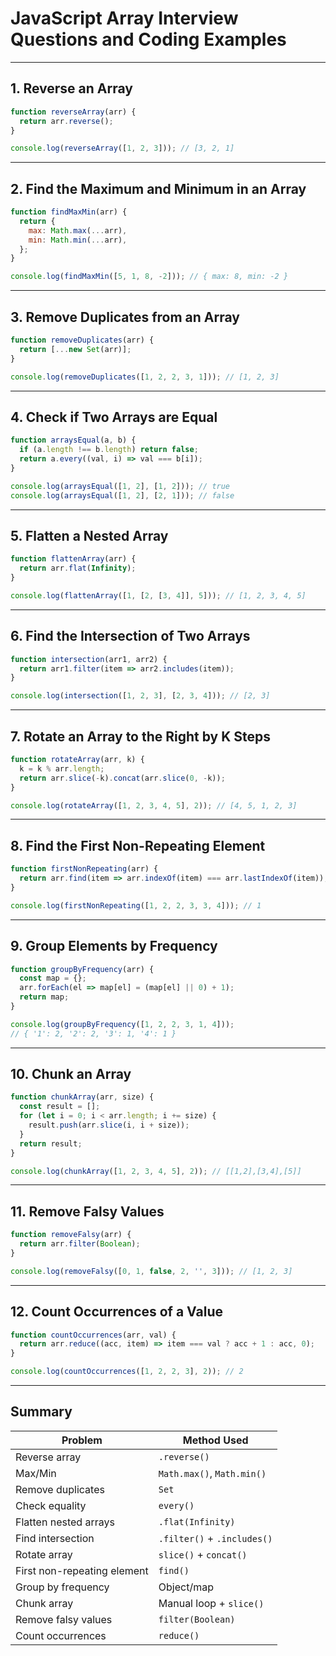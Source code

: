 # JavaScript Array Interview Questions and Coding Examples
---

## 1. Reverse an Array

```javascript
function reverseArray(arr) {
  return arr.reverse();
}

console.log(reverseArray([1, 2, 3])); // [3, 2, 1]
````

---

## 2. Find the Maximum and Minimum in an Array

```javascript
function findMaxMin(arr) {
  return {
    max: Math.max(...arr),
    min: Math.min(...arr),
  };
}

console.log(findMaxMin([5, 1, 8, -2])); // { max: 8, min: -2 }
```

---

## 3. Remove Duplicates from an Array

```javascript
function removeDuplicates(arr) {
  return [...new Set(arr)];
}

console.log(removeDuplicates([1, 2, 2, 3, 1])); // [1, 2, 3]
```

---

## 4. Check if Two Arrays are Equal

```javascript
function arraysEqual(a, b) {
  if (a.length !== b.length) return false;
  return a.every((val, i) => val === b[i]);
}

console.log(arraysEqual([1, 2], [1, 2])); // true
console.log(arraysEqual([1, 2], [2, 1])); // false
```

---

## 5. Flatten a Nested Array

```javascript
function flattenArray(arr) {
  return arr.flat(Infinity);
}

console.log(flattenArray([1, [2, [3, 4]], 5])); // [1, 2, 3, 4, 5]
```

---

## 6. Find the Intersection of Two Arrays

```javascript
function intersection(arr1, arr2) {
  return arr1.filter(item => arr2.includes(item));
}

console.log(intersection([1, 2, 3], [2, 3, 4])); // [2, 3]
```

---

## 7. Rotate an Array to the Right by K Steps

```javascript
function rotateArray(arr, k) {
  k = k % arr.length;
  return arr.slice(-k).concat(arr.slice(0, -k));
}

console.log(rotateArray([1, 2, 3, 4, 5], 2)); // [4, 5, 1, 2, 3]
```

---

## 8. Find the First Non-Repeating Element

```javascript
function firstNonRepeating(arr) {
  return arr.find(item => arr.indexOf(item) === arr.lastIndexOf(item));
}

console.log(firstNonRepeating([1, 2, 2, 3, 3, 4])); // 1
```

---

## 9. Group Elements by Frequency

```javascript
function groupByFrequency(arr) {
  const map = {};
  arr.forEach(el => map[el] = (map[el] || 0) + 1);
  return map;
}

console.log(groupByFrequency([1, 2, 2, 3, 1, 4]));
// { '1': 2, '2': 2, '3': 1, '4': 1 }
```

---

## 10. Chunk an Array

```javascript
function chunkArray(arr, size) {
  const result = [];
  for (let i = 0; i < arr.length; i += size) {
    result.push(arr.slice(i, i + size));
  }
  return result;
}

console.log(chunkArray([1, 2, 3, 4, 5], 2)); // [[1,2],[3,4],[5]]
```

---

## 11. Remove Falsy Values

```javascript
function removeFalsy(arr) {
  return arr.filter(Boolean);
}

console.log(removeFalsy([0, 1, false, 2, '', 3])); // [1, 2, 3]
```

---

## 12. Count Occurrences of a Value

```javascript
function countOccurrences(arr, val) {
  return arr.reduce((acc, item) => item === val ? acc + 1 : acc, 0);
}

console.log(countOccurrences([1, 2, 2, 3], 2)); // 2
```

---

## Summary

| Problem                     | Method Used                 |
| --------------------------- | --------------------------- |
| Reverse array               | `.reverse()`                |
| Max/Min                     | `Math.max()`, `Math.min()`  |
| Remove duplicates           | `Set`                       |
| Check equality              | `every()`                   |
| Flatten nested arrays       | `.flat(Infinity)`           |
| Find intersection           | `.filter()` + `.includes()` |
| Rotate array                | `slice()` + `concat()`      |
| First non-repeating element | `find()`                    |
| Group by frequency          | Object/map                  |
| Chunk array                 | Manual loop + `slice()`     |
| Remove falsy values         | `filter(Boolean)`           |
| Count occurrences           | `reduce()`                  |

```

```
